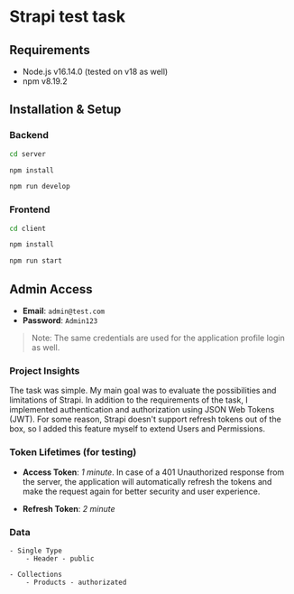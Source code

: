# Strapi test task
## Requirements
- Node.js v16.14.0 (tested on v18 as well)
- npm v8.19.2
## Installation & Setup
### Backend
```bash 
cd server 
``` 
```bash 
npm install
``` 
```bash
npm run develop 
```
### Frontend
```bash 
cd client 
``` 
```bash 
npm install 
``` 
```bash 
npm run start 
``` 
## Admin Access
- **Email**: `admin@test.com`
- **Password**: `Admin123`

> Note: The same credentials are used for the application profile login as well.


### Project Insights

The task was simple. My main goal was to evaluate the possibilities and limitations of Strapi. In addition to the requirements of the task,
I implemented authentication and authorization using JSON Web Tokens (JWT).
For some reason, Strapi doesn't support refresh tokens out of the box, so I added this feature myself to extend Users and Permissions.


### Token Lifetimes (for testing)

- **Access Token**: *1 minute*. In case of a 401 Unauthorized response from the server, the application will automatically refresh the tokens and make the request again for better security and user experience.

- **Refresh Token**: *2 minute*

### Data
```
- Single Type
    - Header - public
```
```
- Collections
    - Products - authorizated
```
